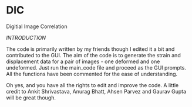 DIC
===

Digitial Image Correlation


*INTRODUCTION*

The code is primarily written by my friends though I edited it a bit and contributed to the GUI. 
The aim of the code is to generate the strain and displacement data for a pair of images - one deformed and one undeformed. Just run the main_code file and proceed as the GUI prompts. All the functions have been commented for the ease of understanding.

Oh yes, and you have all the rights to edit and improve the code. A little credit to Ankit Shrivastava, Anurag Bhatt, Ahsen Parvez and Gaurav Gupta will be great though.
